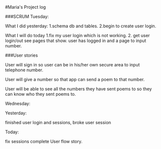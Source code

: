 #Maria's Project log

###SCRUM
Tuesday:

What I did yesterday:
 1.schema db and tables.
 2.begin to create user login.

What I will do today
 1.fix my user login which is not working.
 2. get user login/out see pages that show. 
    user has logged in and a page to input number.

###User stories

User will sign in so user can be in his/her own secure area to input telephone number.


User will give a number so that app can send a poem to that number.

User will be able to see all the numbers they have sent poems to so they can know who they sent poems to.

Wednesday:

Yesterday:

finished user login and sessions, broke user session

Today:

fix sessions complete User flow story.